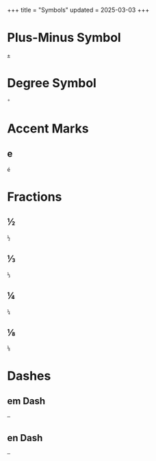 +++
title = "Symbols"
updated = 2025-03-03
+++

# Plus-Minus Symbol
```
±
```

# Degree Symbol
```
°
```

# Accent Marks

## e
```
é
```

# Fractions

## ½
```
½
```

## ⅓
```
⅓
```

## ¼
```
¼
```

## ⅛
```
⅛
```

# Dashes

## em Dash
```
—
```

## en Dash
```
–
```